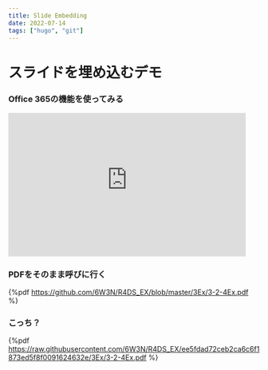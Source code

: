 ```yaml
---
title: Slide Embedding
date: 2022-07-14
tags: ["hugo", "git"]
---
```



# スライドを埋め込むデモ

### Office 365の機能を使ってみる
<iframe src="https://o365tsukuba-my.sharepoint.com/personal/s2030225_u_tsukuba_ac_jp/_layouts/15/Doc.aspx?sourcedoc={1fb818fd-baa4-4cf9-a96f-acd8c2672ab5}&amp;action=embedview&amp;wdAr=1.7777777777777777" width="476px" height="288px" frameborder="0">This is an embedded <a target="_blank" href="https://office.com">Microsoft Office</a> presentation, powered by <a target="_blank" href="https://office.com/webapps">Office</a>.</iframe>

### PDFをそのまま呼びに行く
{%pdf https://github.com/6W3N/R4DS_EX/blob/master/3Ex/3-2-4Ex.pdf %}

### こっち？
{%pdf https://raw.githubusercontent.com/6W3N/R4DS_EX/ee5fdad72ceb2ca6c6f1873ed5f8f0091624632e/3Ex/3-2-4Ex.pdf %}
